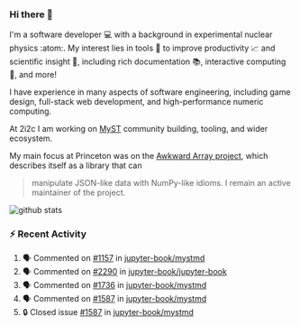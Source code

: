 ### Hi there 👋 

I'm a software developer 💻 with a background in experimental nuclear physics :atom:. My interest lies in tools :wrench: to improve productivity :chart_with_upwards_trend: and scientific insight :telescope:, including rich documentation 📚, interactive computing 🧮, and more! 

I have experience in many aspects of software engineering, including game design, full-stack web development, and high-performance numeric computing. 

At 2i2c I am working on [MyST](https://github.com/jupyter-book/mystmd) community building, tooling, and wider ecosystem. 

My main focus at Princeton was on the [Awkward Array project](awkward-array.org/), which describes itself as a library that can 
> manipulate JSON-like data with NumPy-like idioms. I remain an active maintainer of the project. 

![github stats](https://github-readme-stats.vercel.app/api?username=agoose77&show_icons=true&hide_rank=true&hide_title=true&bg_color=30,e76445,904e95&text_color=efe3ec&icon_color=efe3ec)
<!--
**agoose77/agoose77** is a ✨ _special_ ✨ repository because its `README.md` (this file) appears on your GitHub profile.

Here are some ideas to get you started:

- 🔭 I’m currently working on ...
- 🌱 I’m currently learning ...
- 👯 I’m looking to collaborate on ...
- 🤔 I’m looking for help with ...
- 💬 Ask me about ...
- 📫 How to reach me: ...
- 😄 Pronouns: ...
- ⚡ Fun fact: ...
-->

### :zap: Recent Activity

<!--START_SECTION:activity-->
1. 🗣 Commented on [#1157](https://github.com/jupyter-book/mystmd/issues/1157#issuecomment-2580015766) in [jupyter-book/mystmd](https://github.com/jupyter-book/mystmd)
2. 🗣 Commented on [#2290](https://github.com/jupyter-book/jupyter-book/issues/2290#issuecomment-2579984620) in [jupyter-book/jupyter-book](https://github.com/jupyter-book/jupyter-book)
3. 🗣 Commented on [#1736](https://github.com/jupyter-book/mystmd/issues/1736#issuecomment-2579952026) in [jupyter-book/mystmd](https://github.com/jupyter-book/mystmd)
4. 🗣 Commented on [#1587](https://github.com/jupyter-book/mystmd/issues/1587#issuecomment-2579950542) in [jupyter-book/mystmd](https://github.com/jupyter-book/mystmd)
5. 🔒 Closed issue [#1587](https://github.com/jupyter-book/mystmd/issues/1587) in [jupyter-book/mystmd](https://github.com/jupyter-book/mystmd)
<!--END_SECTION:activity-->
